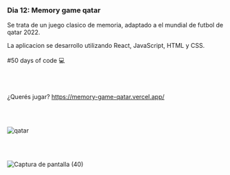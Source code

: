 ### Dia 12: Memory game qatar

Se trata de un juego clasico de memoria, adaptado a el mundial de futbol de qatar 2022.

La aplicacion se desarrollo utilizando React, JavaScript, HTML y CSS.
<br></br>
#50 days of code 💻

<br></br>

¿Querés jugar? 
https://memory-game-qatar.vercel.app/

<br></br>

![qatar](https://user-images.githubusercontent.com/99290382/187816501-c5f2934e-a190-481e-a664-76ff49da8d72.jpeg) 

<br></br>


![Captura de pantalla (40)](https://user-images.githubusercontent.com/99290382/210816307-8cdfc7d6-b7df-467c-8b74-148afaa7c096.png)
